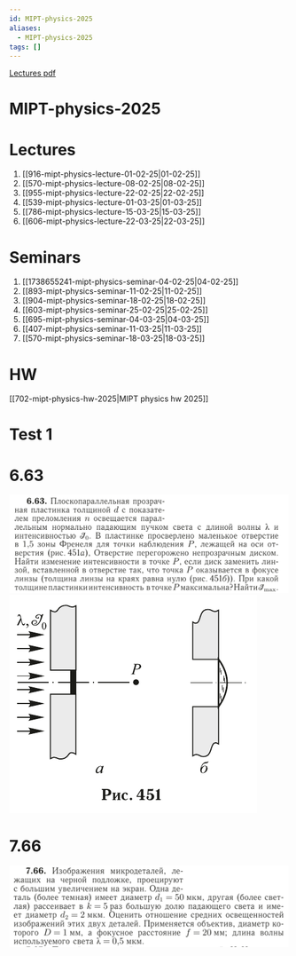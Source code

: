 ```yaml
---
id: MIPT-physics-2025
aliases:
  - MIPT-physics-2025
tags: []
---
```


[Lectures pdf](sourses/physics/lectures_2025/)

# MIPT-physics-2025

# Lectures

1. [[916-mipt-physics-lecture-01-02-25|01-02-25]]
2. [[570-mipt-physics-lecture-08-02-25|08-02-25]]
3. [[955-mipt-physics-lecture-22-02-25|22-02-25]]
4. [[539-mipt-physics-lecture-01-03-25|01-03-25]]
5. [[786-mipt-physics-lecture-15-03-25|15-03-25]]
6. [[606-mipt-physics-lecture-22-03-25|22-03-25]]

# Seminars

1. [[1738655241-mipt-physics-seminar-04-02-25|04-02-25]]
2. [[893-mipt-physics-seminar-11-02-25|11-02-25]]
3. [[904-mipt-physics-seminar-18-02-25|18-02-25]]
4. [[603-mipt-physics-seminar-25-02-25|25-02-25]]
5. [[695-mipt-physics-seminar-04-03-25|04-03-25]]
6. [[407-mipt-physics-seminar-11-03-25|11-03-25]]
7. [[570-mipt-physics-seminar-18-03-25|18-03-25]]

# HW

[[702-mipt-physics-hw-2025|MIPT physics hw 2025]]

# Test 1

# 6.63

![6.63](assets/imgs/25-03-25_09-20-28_370_25-03-25_09-20-28_209.png)
![25-03-25_09-20-55_405_25-03-25_09-20-55_990.png](assets/imgs/25-03-25_09-20-55_405_25-03-25_09-20-55_990.png)

# 7.66
![25-03-25_09-22-35_100_25-03-25_09-22-35_601.png](assets/imgs/25-03-25_09-22-35_100_25-03-25_09-22-35_601.png)

